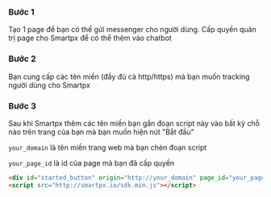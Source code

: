 ### Bước 1
Tạo 1 page để bạn có thể gửi messenger cho người dùng. Cấp quyền quản trị page cho Smartpx để có thể thêm vào chatbot

### Bước 2
Bạn cung cấp các tên miền (đầy đủ cả http/https) mà bạn muốn tracking người dùng cho Smartpx

### Bước 3
Sau khi Smartpx thêm các tên miền bạn gắn đoạn script này vào bất kỳ chỗ nào trên trang của bạn mà bạn muốn hiện nút "Bắt đầu"

`your_domain` là tên miền trang web mà bạn chèn đoạn script

`your_page_id` là id của page mà bạn đã cấp quyền

```html
<div id="started_button" origin="http://your_domain" page_id="your_page_id"></div>
<script src="http://smartpx.io/sdk.min.js"></script>
```
